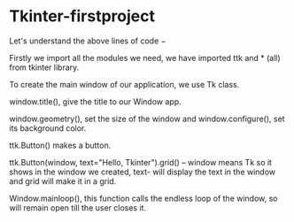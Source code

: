 # Tkinter-firstproject


Let's understand the above lines of code −

Firstly we import all the modules we need, we have imported ttk and * (all) from tkinter library.

To create the main window of our application, we use Tk class.

window.title(), give the title to our Window app.

window.geometry(), set the size of the window and window.configure(), set its background color.

ttk.Button() makes a button.

ttk.Button(window, text="Hello, Tkinter").grid() – window means Tk so it shows in the window we created, text- will display the text in the window and grid will make it in a grid.

Window.mainloop(), this function calls the endless loop of the window, so will remain open till the user closes it.

